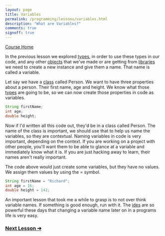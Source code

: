 ```yaml
---
layout: page
title: Variables
permalink: /programming/lessons/variables.html
description: "What are Variables?"
comments: true
signoff: true
---
```

[Course Home](../course)

In the previous lesson we explored [types](/programming/lessons/typesandobjects), in order to use these types in our code, and any other [objects](/programming/lessons/classesandobjects) that we've made or are getting from [libraries](programming/lessons/packagesandlibraries) we need to create a new instance and give them a name. That name is called a variable.

Let say we have a [class](/programming/lessons/classesandobjects) called Person. We want to have three properties about a person. Their first name, age and height. We know what those [types](/programming/lessons/typesandobjects) are going to be, so we can now create those properties in code as variables.

```java
String firstName;
int age;
double height;
```
Now if I'd written all this code out, they'd be in a class called Person. The name of the class is important, we should use that to help us name the variables, so they are contextual. Naming variables in code is very important, depending on the context. If you are working on a project with other people, you'll want them to be able to glance at a variable and immediately know what it is. If you are just hacking away to learn, their names aren't really important.

The code above would just create some variables, but they have no values. We assign them values by using the = symbol.
```java
String firstName = "Richard";
int age = 16;
double height = 142;
```
An important lesson that took me a while to grasp is to not over think variable names. If something is good enough, run with it. The [ides](../lessons/ides) are so powerful these days that changing a variable name later on in a programs life is very easy. 

### [Next Lesson &#10132;](../lessons/methodsandparameters)
